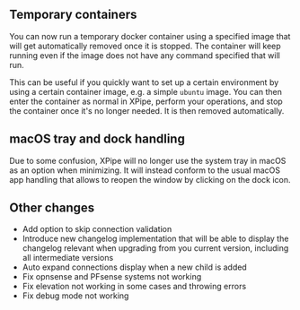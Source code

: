 ## Temporary containers

You can now run a temporary docker container using a specified image that will get automatically removed once it is stopped. The container will keep running even if the image does not have any command specified that will run.

This can be useful if you quickly want to set up a certain environment by using a certain container image, e.g. a simple `ubuntu` image. You can then enter the container as normal in XPipe, perform your operations, and stop the container once it's no longer needed. It is then removed automatically.

## macOS tray and dock handling

Due to some confusion, XPipe will no longer use the system tray in macOS as an option when minimizing. It will instead conform to the usual macOS app handling that allows to reopen the window by clicking on the dock icon.

## Other changes

- Add option to skip connection validation
- Introduce new changelog implementation that will be able to display the changelog relevant when upgrading from you current version, including all intermediate versions
- Auto expand connections display when a new child is added 
- Fix opnsense and PFsense systems not working
- Fix elevation not working in some cases and throwing errors
- Fix debug mode not working
